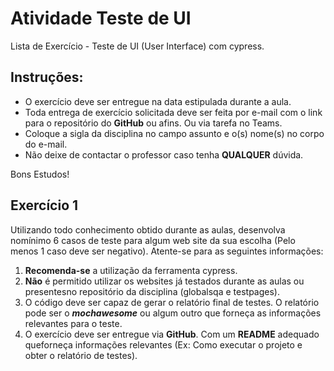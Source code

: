 # Atividade Teste de UI

Lista de Exercício - Teste de UI (User Interface) com cypress.

## Instruções:

- O exercício deve ser entregue na data estipulada durante a aula.
- Toda entrega de exercício solicitada deve ser feita por e-mail com o link para o repositório do **GitHub** ou afins. Ou via tarefa no Teams.
- Coloque a sigla da disciplina no campo assunto e o(s) nome(s) no corpo do e-mail.
- Não deixe de contactar o professor caso tenha **QUALQUER** dúvida.

Bons Estudos!

## Exercício 1

Utilizando todo conhecimento obtido durante as aulas, desenvolva nomínimo 6 casos de teste para algum web site da sua escolha (Pelo menos 1 caso deve ser negativo). Atente-se para as seguintes informações:

1. **Recomenda-se** a utilização da ferramenta cypress.
2. **Não** é permitido utilizar os websites já testados durante as aulas ou presentesno repositório da disciplina (globalsqa e testpages).
3. O código deve ser capaz de gerar o relatório final de testes. O relatório pode ser o **_mochawesome_** ou algum outro que forneça as informações relevantes para o teste.
4. O exercício deve ser entregue via **GitHub**. Com um **README** adequado queforneça informações relevantes (Ex: Como executar o projeto e obter o relatório de testes).
